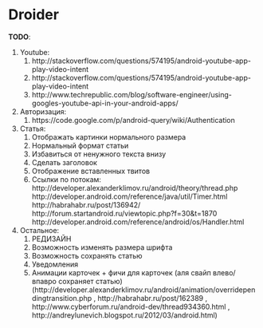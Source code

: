 # Droider
**TODO**:
<ol>
    <li>
    Youtube:
        <ol>
        <li>http://stackoverflow.com/questions/574195/android-youtube-app-play-video-intent</li>
        <li>http://stackoverflow.com/questions/574195/android-youtube-app-play-video-intent</li>
        <li>http://www.techrepublic.com/blog/software-engineer/using-googles-youtube-api-in-your-android-apps/</li>
        </ol>
    </li>
<li>
Авторизация:
    <ol>
        <li>https://code.google.com/p/android-query/wiki/Authentication </li>
    </ol>
</li>
    <li>
    Статья:
        <ol>
        <li>Отображать картинки нормального размера</li>
        <li>Нормальный формат статьи</li>
        <li>Избавиться от ненужного текста внизу</li>
        <li>Сделать заголовок</li>
        <li>Отображение вставленных твитов</li>
        <li>Ссылки по потокам: <br>
        http://developer.alexanderklimov.ru/android/theory/thread.php
        http://developer.android.com/reference/java/util/Timer.html
        http://habrahabr.ru/post/136942/
        http://forum.startandroid.ru/viewtopic.php?f=30&t=1870
        http://developer.android.com/reference/android/os/Handler.html
        </li>
        </ol>
    </li>
    <li>
    Остальное:
        <ol>
        <li>РЕДИЗАЙН</li>
        <li>Возможность изменять размера шрифта</li>
        <li>Возможность сохранять статью</li>
        <li> Уведомления </li>
        <li>Анимации карточек + фичи для карточек (аля свайп влево/впавро сохраняет статью)
        (http://developer.alexanderklimov.ru/android/animation/overridependingtransition.php , http://habrahabr.ru/post/162389 , http://www.cyberforum.ru/android-dev/thread934360.html ,  http://andreylunevich.blogspot.ru/2012/03/android.html)</li>
        </ol>
    </li>
</ol>
